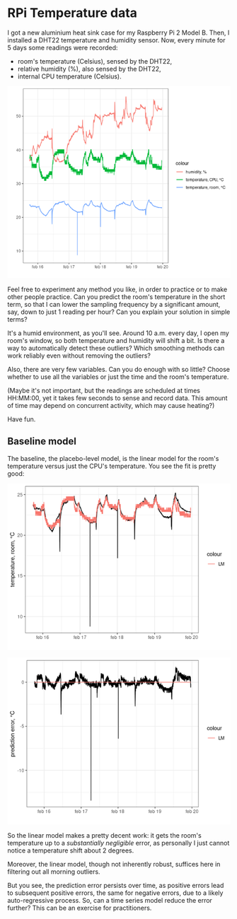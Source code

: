 # RPi Temperature data

I got a new aluminium heat sink case for my Raspberry Pi 2 Model B. Then, I installed a DHT22 temperature and humidity sensor. Now, every minute for 5 days some readings were recorded:

* room's temperature (Celsius), sensed by the DHT22,
* relative humidity (%), also sensed by the DHT22,
* internal CPU temperature (Celsius).

![Time series plot for the three variables in the dataset](timeseries.png)

Feel free to experiment any method you like, in order to practice or to make other people practice. Can you predict the room's temperature in the short term, so that I can lower the sampling frequency by a significant amount, say, down to just 1 reading per hour? Can you explain your solution in simple terms?

It's a humid environment, as you'll see. Around 10 a.m. every day, I open my room's window, so both temperature and humidity will shift a bit. Is there a way to automatically detect these outliers? Which smoothing methods can work reliably even without removing the outliers?

Also, there are very few variables. Can you do enough with so little? Choose whether to use all the variables or just the time and the room's temperature.

(Maybe it's not important, but the readings are scheduled at times HH:MM:00, yet it takes few seconds to sense and record data. This amount of time may depend on concurrent activity, which may cause heating?)

Have fun.

## Baseline model

The baseline, the placebo-level model, is the linear model for the room's temperature versus just the CPU's temperature. You see the fit is pretty good:

![Time series for room's temperature, with linear model's prediction](lm.png)

![Room's temperature prediction error](lmerr.png)

So the linear model makes a pretty decent work: it gets the room's temperature up to a *substantially negligible* error, as personally I just cannot notice a temperature shift about 2 degrees.

Moreover, the linear model, though not inherently robust, suffices here in filtering out all morning outliers.

But you see, the prediction error persists over time, as positive errors lead to subsequent positive errors, the same for negative errors, due to a likely auto-regressive process. So, can a time series model reduce the error further? This can be an exercise for practitioners.
